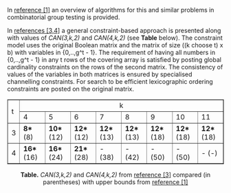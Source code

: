 <p>In <a href="../references">reference [1]</a> an overview of algorithms for this and similar problems in combinatorial
group testing is provided. </p>

<p>In <a href="../references">references [3,4]</a> a general constraint-based approach is presented along with values of <i>CAN(3,k,2)</i>
and <i>CAN(4,k,2)</i> (see <b>Table</b> below). The constraint model uses the original Boolean
matrix and the matrix of size ((k choose t) x b) with variables in {0,..,g^t - 1}. 
The requirement of having all numbers in {0,..,g^t - 1} in any t rows of the covering
array is satisfied by posting global cardinality constraints on the rows of the second matrix.
The consistency of values of the variables in both matrices is ensured by specialised channelling
constraints. For search to be efficient lexicographic ordering constraints are posted
on the original matrix.</p>

<center>


<table cellpadding="3" border="1">
<tbody><tr>
   <td rowspan="2">t</td> 
   <td colspan="8"   align="CENTER">k</td>
</tr>
<tr>
   <td>4</td> 
   <td>5</td> 
   <td>6</td> 
   <td>7</td> 
   <td>8</td> 
   <td>9</td> 
   <td>10</td> 
   <td>11</td>
</tr>
<tr>
   <td>3</td> 
   <td><b>8*</b>(8)</td> 
   <td><b>10*</b>(12)</td> 
   <td><b>12*</b>(12)</td> 
   <td><b>12*</b>(13)</td> 
   <td><b>12*</b>(13)</td> 
   <td><b>12*</b>(18)</td> 
   <td><b>12*</b>(18)</td> 
   <td><b>12*</b>(18)</td> 
</tr>
<tr>
   <td>4</td> 
   <td><b>16*</b>(16)</td> 
   <td><b>16*</b>(24)</td> 
   <td><b>21*</b>(28)</td> 
   <td>- (38)</td> 
   <td>- (42)</td> 
   <td>- (50)</td> 
   <td>- (50)</td> 
   <td>- (-)</td> 
</tr>
</tbody></table>

<b>Table.</b> <i>CAN(3,k,2)</i> and <i>CAN(4,k,2)</i> from <a href="../references">reference [3]</a> compared (in parentheses) with upper bounds from <a href="../references">reference [1]
    
</center>    
